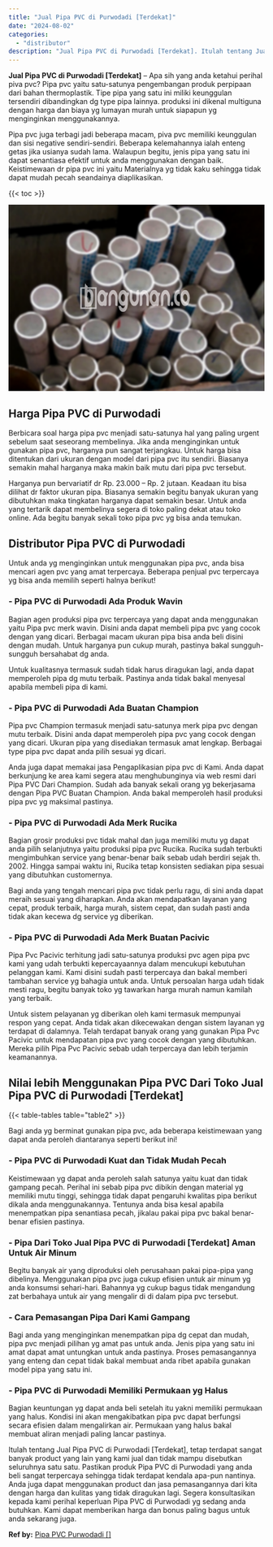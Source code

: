 ```yaml
---
title: "Jual Pipa PVC di Purwodadi [Terdekat]"
date: "2024-08-02"
categories: 
  - "distributor"
description: "Jual Pipa PVC di Purwodadi [Terdekat]. Itulah tentang Jual Pipa PVC di Purwodadi [Terdekat], tetap terdapat sangat banyak product yang lain yang kami jual..."
---
```


**Jual Pipa PVC di Purwodadi \[Terdekat\]** – Apa sih yang anda ketahui perihal piva pvc? Pipa pvc yaitu satu-satunya pengembangan produk perpipaan dari bahan thermoplastik. Tipe pipa yang satu ini miliki keunggulan tersendiri dibandingkan dg type pipa lainnya. produksi ini dikenal multiguna dengan harga dan biaya yg lumayan murah untuk siapapun yg menginginkan menggunakannya.

Pipa pvc juga terbagi jadi beberapa macam, piva pvc memiliki keunggulan dan sisi negative sendiri-sendiri. Beberapa kelemahannya ialah enteng getas jika usianya sudah lama. Walaupun begitu, jenis pipa yang satu ini dapat senantiasa efektif untuk anda menggunakan dengan baik. Keistimewaan dr pipa pvc ini yaitu Materialnya yg tidak kaku sehingga tidak dapat mudah pecah seandainya diaplikasikan.

{{< toc >}}

![Jual Pipa PVC di Purwodadi [Terdekat]](/images/jaul-pipa-pvc-12.png)

## Harga Pipa PVC di Purwodadi

Berbicara soal harga pipa pvc menjadi satu-satunya hal yang paling urgent sebelum saat seseorang membelinya. Jika anda menginginkan untuk gunakan pipa pvc, harganya pun sangat terjangkau. Untuk harga bisa ditentukan dari ukuran dengan model dari pipa pvc itu sendiri. Biasanya semakin mahal harganya maka makin baik mutu dari pipa pvc tersebut.

Harganya pun bervariatif dr Rp. 23.000 – Rp. 2 jutaan. Keadaan itu bisa dilihat dr faktor ukuran pipa. Biasanya semakin begitu banyak ukuran yang dibutuhkan maka tingkatan harganya dapat semakin besar. Untuk anda yang tertarik dapat membelinya segera di toko paling dekat atau toko online. Ada begitu banyak sekali toko pipa pvc yg bisa anda temukan.

## Distributor Pipa PVC di Purwodadi

Untuk anda yg menginginkan untuk menggunakan pipa pvc, anda bisa mencari agen pvc yang amat terpercaya. Beberapa penjual pvc terpercaya yg bisa anda memilih seperti halnya berikut!

### \- Pipa PVC di Purwodadi Ada Produk Wavin

Bagian agen produksi pipa pvc terpercaya yang dapat anda menggunakan yaitu Pipa pvc merk wavin. Disini anda dapat membeli pipa pvc yang cocok dengan yang dicari. Berbagai macam ukuran pipa bisa anda beli disini dengan mudah. Untuk harganya pun cukup murah, pastinya bakal sungguh-sungguh bersahabat dg anda.

Untuk kualitasnya termasuk sudah tidak harus diragukan lagi, anda dapat memperoleh pipa dg mutu terbaik. Pastinya anda tidak bakal menyesal apabila membeli pipa di kami.

### \- Pipa PVC di Purwodadi Ada Buatan Champion

Pipa pvc Champion termasuk menjadi satu-satunya merk pipa pvc dengan mutu terbaik. Disini anda dapat memperoleh pipa pvc yang cocok dengan yang dicari. Ukuran pipa yang disediakan termasuk amat lengkap. Berbagai type pipa pvc dapat anda pilih sesuai yg dicari.

Anda juga dapat memakai jasa Pengaplikasian pipa pvc di Kami. Anda dapat berkunjung ke area kami segera atau menghubunginya via web resmi dari Pipa PVC Dari Champion. Sudah ada banyak sekali orang yg bekerjasama dengan Pipa PVC Buatan Champion. Anda bakal memperoleh hasil produksi pipa pvc yg maksimal pastinya.

### \- Pipa PVC di Purwodadi Ada Merk Rucika

Bagian grosir produksi pvc tidak mahal dan juga memiliki mutu yg dapat anda pilih selanjutnya yaitu produksi pipa pvc Rucika. Rucika sudah terbukti mengimbuhkan service yang benar-benar baik sebab udah berdiri sejak th. 2002. Hingga sampai waktu ini, Rucika tetap konsisten sediakan pipa sesuai yang dibutuhkan customernya.

Bagi anda yang tengah mencari pipa pvc tidak perlu ragu, di sini anda dapat meraih sesuai yang diharapkan. Anda akan mendapatkan layanan yang cepat, produk terbaik, harga murah, sistem cepat, dan sudah pasti anda tidak akan kecewa dg service yg diberikan.

### \- Pipa PVC di Purwodadi Ada Merk Buatan Pacivic

Pipa Pvc Pacivic terhitung jadi satu-satunya produksi pvc agen pipa pvc kami yang udah terbukti kepercayaannya dalam mencukupi kebutuhan pelanggan kami. Kami disini sudah pasti terpercaya dan bakal memberi tambahan service yg bahagia untuk anda. Untuk persoalan harga udah tidak mesti ragu, begitu banyak toko yg tawarkan harga murah namun kamilah yang terbaik.

Untuk sistem pelayanan yg diberikan oleh kami termasuk mempunyai respon yang cepat. Anda tidak akan dikecewakan dengan sistem layanan yg terdapat di dalamnya. Telah terdapat banyak orang yang gunakan Pipa Pvc Pacivic untuk mendapatan pipa pvc yang cocok dengan yang dibutuhkan. Mereka pilih Pipa Pvc Pacivic sebab udah terpercaya dan lebih terjamin keamanannya.

## Nilai lebih Menggunakan Pipa PVC Dari Toko Jual Pipa PVC di Purwodadi \[Terdekat\]

{{< table-tables table="table2" >}}

Bagi anda yg berminat gunakan pipa pvc, ada beberapa keistimewaan yang dapat anda peroleh diantaranya seperti berikut ini!

### \- Pipa PVC di Purwodadi Kuat dan Tidak Mudah Pecah

Keistimewaan yg dapat anda peroleh salah satunya yaitu kuat dan tidak gampang pecah. Perihal ini sebab pipa pvc dibikin dengan material yg memiliki mutu tinggi, sehingga tidak dapat pengaruhi kwalitas pipa berikut dikala anda menggunakannya. Tentunya anda bisa kesal apabila menempatkan pipa senantiasa pecah, jikalau pakai pipa pvc bakal benar-benar efisien pastinya.

### \- Pipa Dari Toko Jual Pipa PVC di Purwodadi \[Terdekat\] Aman Untuk Air Minum

Begitu banyak air yang diproduksi oleh perusahaan pakai pipa-pipa yang dibelinya. Menggunakan pipa pvc juga cukup efisien untuk air minum yg anda konsumsi sehari-hari. Bahannya yg cukup bagus tidak mengandung zat berbahaya untuk air yang mengalir di di dalam pipa pvc tersebut.

### \- Cara Pemasangan Pipa Dari Kami Gampang

Bagi anda yang menginginkan menempatkan pipa dg cepat dan mudah, pipa pvc menjadi pilihan yg amat pas untuk anda. Jenis pipa yang satu ini amat dapat amat untungkan untuk anda pastinya. Proses pemasangannya yang enteng dan cepat tidak bakal membuat anda ribet apabila gunakan model pipa yang satu ini.

### \- Pipa PVC di Purwodadi Memiliki Permukaan yg Halus

Bagian keuntungan yg dapat anda beli setelah itu yakni memiliki permukaan yang halus. Kondisi ini akan mengakibatkan pipa pvc dapat berfungsi secara efisien dalam mengalirkan air. Permukaan yang halus bakal membuat aliran menjadi paling lancar pastinya.

Itulah tentang Jual Pipa PVC di Purwodadi \[Terdekat\], tetap terdapat sangat banyak product yang lain yang kami jual dan tidak mampu disebutkan seluruhnya satu satu. Pastikan produk Pipa PVC di Purwodadi yang anda beli sangat terpercaya sehingga tidak terdapat kendala apa-pun nantinya. Anda juga dapat menggunakan product dan jasa pemasangannya dari kita dengan harga dan kulitas yang tidak diragukan lagi. Segera konsultasikan kepada kami perihal keperluan Pipa PVC di Purwodadi yg sedang anda butuhkan. Kami dapat memberikan harga dan bonus paling bagus untuk anda sekarang juga.

**Ref by:** [Pipa PVC Purwodadi []](https://id.wikipedia.org/wiki/Pipa)
